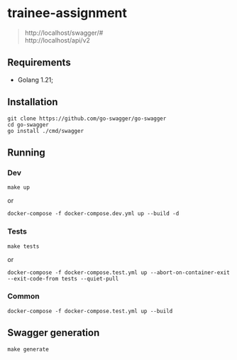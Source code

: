# trainee-assignment  
> http://localhost/swagger/#  
> http://localhost/api/v2  

## Requirements  
- Golang 1.21;  

## Installation  
```shell
git clone https://github.com/go-swagger/go-swagger
cd go-swagger
go install ./cmd/swagger
```

## Running

### Dev  
```shell
make up  
```
or
```shell
docker-compose -f docker-compose.dev.yml up --build -d  
```

### Tests  
```shell
make tests  
```
or
```shell
docker-compose -f docker-compose.test.yml up --abort-on-container-exit --exit-code-from tests --quiet-pull
```

### Common
```shell
docker-compose -f docker-compose.test.yml up --build  
```

## Swagger generation  
```shell
make generate  
```
